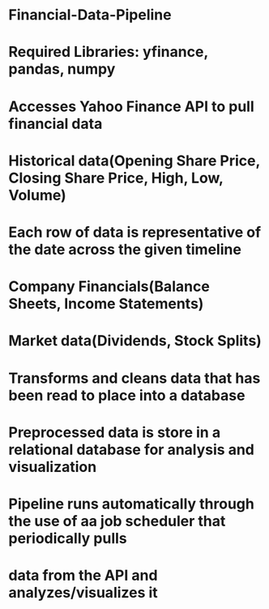 # Financial-Data-Pipeline
# Required Libraries: yfinance, pandas, numpy

# Accesses Yahoo Finance API to pull financial data

# Historical data(Opening Share Price, Closing Share Price, High, Low, Volume)
# Each row of data is representative of the date across the given timeline

# Company Financials(Balance Sheets, Income Statements)

# Market data(Dividends, Stock Splits)

# Transforms and cleans data that has been read to place into a database

# Preprocessed data is store in a relational database for analysis and visualization

# Pipeline runs automatically through the use of aa job scheduler that periodically pulls
# data from the API and analyzes/visualizes it




